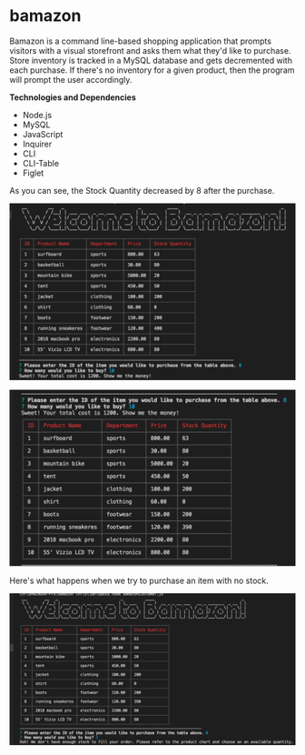 # bamazon

Bamazon is a command line-based shopping application that prompts visitors with a visual storefront and asks them what they&#39;d like to purchase. Store inventory is tracked in a MySQL database and gets decremented with each purchase. If there&#39;s no inventory for a given product, then the program will prompt the user accordingly.

**Technologies and Dependencies**

- Node.js
- MySQL
- JavaScript
- Inquirer
- CLI
- CLI-Table
- Figlet

As you can see, the Stock Quantity decreased by 8 after the purchase.

![alt text](/images/1.png)

![alt text](/images/2.png)



Here&#39;s what happens when we try to purchase an item with no stock.

![alt text](/images/3.png)
